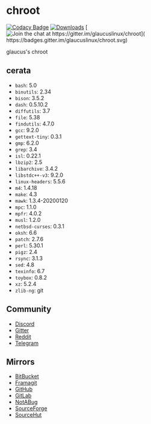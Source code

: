 # chroot
[![Codacy Badge](
https://api.codacy.com/project/badge/Grade/cc745810f87b497d9e6883fff82eb707)](
https://app.codacy.com/gh/glaucuslinux/chroot?utm_source=github.com&utm_medium=referral&utm_content=glaucuslinux/chroot&utm_campaign=Badge_Grade_Dashboard)
[![Downloads](
https://img.shields.io/github/downloads/glaucuslinux/chroot/total.svg)](
https://github.com/glaucuslinux/chroot/releases)
[![Join the chat at https://gitter.im/glaucuslinux/chroot](
https://badges.gitter.im/glaucuslinux/chroot.svg)](
https://gitter.im/glaucuslinux/chroot?utm_source=badge&utm_medium=badge&utm_campaign=pr-badge&utm_content=badge)

glaucus's chroot

## cerata
* `bash`: 5.0
* `binutils`: 2.34
* `bison`: 3.5.2
* `dash`: 0.5.10.2
* `diffutils`: 3.7
* `file`: 5.38
* `findutils`: 4.7.0
* `gcc`: 9.2.0
* `gettext-tiny`: 0.3.1
* `gmp`: 6.2.0
* `grep`: 3.4
* `isl`: 0.22.1
* `lbzip2`: 2.5
* `libarchive`: 3.4.2
* `libstdc++-v3`: 9.2.0
* `linux-headers`: 5.5.6
* `m4`: 1.4.18
* `make`: 4.3
* `mawk`: 1.3.4-20200120
* `mpc`: 1.1.0
* `mpfr`: 4.0.2
* `musl`: 1.2.0
* `netbsd-curses`: 0.3.1
* `oksh`: 6.6
* `patch`: 2.7.6
* `perl`: 5.30.1
* `pigz`: 2.4
* `rsync`: 3.1.3
* `sed`: 4.8
* `texinfo`: 6.7
* `toybox`: 0.8.2
* `xz`: 5.2.4
* `zlib-ng`: git

## Community
* [Discord](https://discord.gg/gZSHj65)
* [Gitter](https://gitter.im/glaucuslinux/chroot)
* [Reddit](https://www.reddit.com/r/glaucus)
* [Telegram](https://t.me/glaucuslinux)

## Mirrors
* [BitBucket](https://bitbucket.org/glaucuslinux/chroot)
* [Framagit](https://framagit.org/glaucuslinux/chroot)
* [GitHub](https://github.com/glaucuslinux/chroot)
* [GitLab](https://gitlab.com/glaucuslinux/chroot)
* [NotABug](https://notabug.org/glaucuslinux/chroot)
* [SourceForge](https://git.code.sf.net/p/glaucuslinux/chroot)
* [SourceHut](https://git.sr.ht/~glaucuslinux/chroot)
